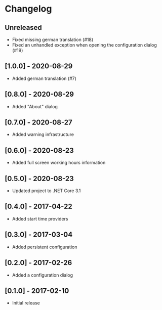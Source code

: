# Changelog

## Unreleased
- Fixed missing german translation (#18)
- Fixed an unhandled exception when opening the configuration dialog (#19)

## [1.0.0] - 2020-08-29
- Added german translation (#7)

## [0.8.0] - 2020-08-29
- Added "About" dialog

## [0.7.0] - 2020-08-27
- Added warning infrastructure

## [0.6.0] - 2020-08-23
- Added full screen working hours information

## [0.5.0] - 2020-08-23
- Updated project to .NET Core 3.1

## [0.4.0] - 2017-04-22
- Added start time providers

## [0.3.0] - 2017-03-04
- Added persistent configuration

## [0.2.0] - 2017-02-26
- Added a configuration dialog

## [0.1.0] - 2017-02-10
- Initial release